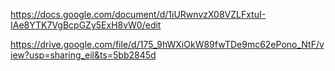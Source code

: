 https://docs.google.com/document/d/1iURwnvzX08VZLFxtuI-IAe8YTK7VgBcpGZy5ExH8vW0/edit

https://drive.google.com/file/d/175_9hWXiOkW89fwTDe9mc62ePono_NtF/view?usp=sharing_eil&ts=5bb2845d